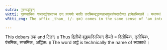 ```yaml
---
sutra: पूरणार्द्धाट्ठन्
vRtti: पूरणवाचिनः शब्दादर्द्धशब्दाच्च ठन् प्रत्ययो भवति तदस्मिन्वृद्धायलाभशुल्कोपदादीयत इत्येतस्मिन्नर्थे । यथायथं ठक्टिठनोरपवादः ॥
vRtti_eng: The affix _than_ (/- इक) comes in the same sense of 'an interest, a rent, a profit, a tax or a bribe given thereby or therein', after a word denoting an ordinal, and after the word _ardha_.

---
```

This debars ठक् and टिठन् ॥ Thus द्वितीयो वृद्ध्यादिरस्मिन् दीयते = द्वितीयिकः, तृतीयिकः, पंचमिकः, सप्तमिकः, अर्द्धिकः ॥ The word अर्द्ध is technically the name of रूपकार्ध ।